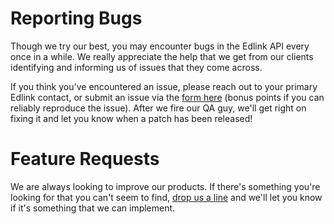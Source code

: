 # Reporting Bugs

Though we try our best, you may encounter bugs in the Edlink API every once in a while. We really appreciate the help that we get from our clients identifying and informing us of issues that they come across.

If you think you've encountered an issue, please reach out to your primary Edlink contact, or submit an issue via the [form here](https://7m3fuqe737j.typeform.com/to/kqOTmNLo?utm_medium=email&_hsmi=139343384&_hsenc=p2ANqtz--6tGRnMK6H-tYISKpLSdjMVRn2LEVGYx0PN8RdjuoyOXpqQz3umLz9kESEP3c4cLEeEA5NRbqi8-LsRSl1BPMbFJk_Dw&utm_content=139343384&utm_source=hs_email) (bonus points if you can reliably reproduce the issue). After we fire our QA guy, we'll get right on fixing it and let you know when a patch has been released!

# Feature Requests

We are always looking to improve our products. If there's something you're looking for that you can't seem to find, [drop us a line](https://7m3fuqe737j.typeform.com/to/S9Pne3LO?utm_medium=email&_hsmi=139343384&_hsenc=p2ANqtz-_OlO5QxboBGIZJFJykYyQ4b7hi6BBA2EHqQCYa456QqCLeaWojXnw45ScBRFdmO_BlYS10wuEFye9bY4vocGeZPLC3xQ&utm_content=139343384&utm_source=hs_email) and we'll let you know if it's something that we can implement.

